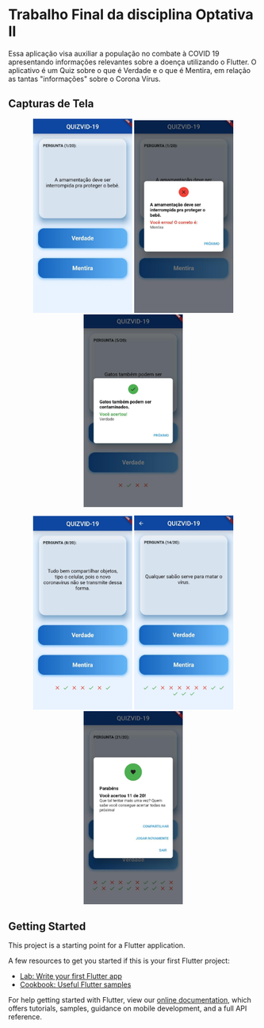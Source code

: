 # Trabalho Final da disciplina Optativa II

Essa aplicação visa auxiliar a população no combate à COVID 19 apresentando informações relevantes sobre a doença utilizando o Flutter.
O aplicativo é um Quiz sobre o que é Verdade e o que é Mentira, em relação as tantas "informações" sobre o Corona Vírus.

## Capturas de Tela

<p align="center">
    <img src="screenshot/screen_1.jpeg" width="200"/>
    <img src="screenshot/screen_2.jpeg" width="200"/>
    <img src="screenshot/screen_3.jpeg" width="200"/>
</p>

<p align="center">
    <img src="screenshot/screen_4.jpeg" width="200"/>
    <img src="screenshot/screen_5.jpeg" width="200"/>
    <img src="screenshot/screen_6.jpeg" width="200"/>
</p>

## Getting Started

This project is a starting point for a Flutter application.

A few resources to get you started if this is your first Flutter project:

- [Lab: Write your first Flutter app](https://flutter.dev/docs/get-started/codelab)
- [Cookbook: Useful Flutter samples](https://flutter.dev/docs/cookbook)

For help getting started with Flutter, view our
[online documentation](https://flutter.dev/docs), which offers tutorials,
samples, guidance on mobile development, and a full API reference.
